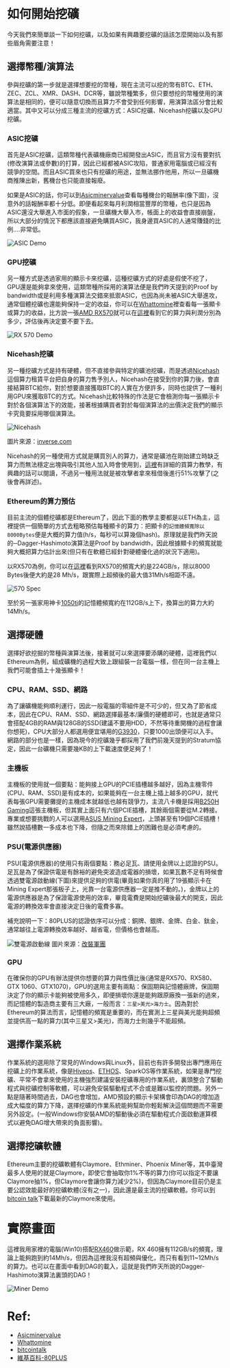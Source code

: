 # 如何開始挖礦

今天我們來簡單談一下如何挖礦，以及如果有興趣要挖礦的話該怎麼開始以及有那些眉角需要注意！

## 選擇幣種/演算法

參與挖礦的第一步就是選擇想要挖的幣種，現在主流可以挖的幣有BTC、ETH、ZEC、ZCL、XMR、DASH、DCR等，雖說幣種繁多，但只要想挖的幣種使用的演算法是相同的，便可以隨意切換而且算力不會受到任何影響，用演算法區分會比較適當。其中又可以分成三種主流的挖礦方式：ASIC挖礦、Nicehash挖礦以及GPU挖礦。

### ASIC挖礦

首先是ASIC挖礦，這類幣種代表礦機廠商已經開發出ASIC，而且官方沒有要對抗(修改演算法或參數)的打算，因此已經都被ASIC攻陷，普通家用電腦或已經沒有競爭的空間。而且ASIC買來也只有挖礦的用途，並無法挪作他用，所以一旦礦機商推陳出新，舊機台也只能直接報廢。

如果是ASIC的話，你可以到[Asicminervalue](https://www.asicminervalue.com/)查看每種機台的報酬率(像下圖)，沒意外的話報酬率都十分低。即便看起來每月利潤相當豐厚的幣種，也只是因為ASIC還沒大舉進入市面的假象，一旦礦機大舉入市，帳面上的收益會直接崩盤，所以大部分的情況下都應該直接避免購買ASIC，我身邊買ASIC的人通常賺錢的比例....非常低。

![ASIC Demo](https://www.lkm543.site/it_iron_man/day19_2.JPG)

### GPU挖礦

另一種方式是透過家用的顯示卡來挖礦，這種挖礦方式的好處是假使不挖了，GPU還是能夠拿來使用，這類幣種所採用的演算法便是我們昨天提到的Proof by bandwidth或是利用多種演算法交錯來抵禦ASIC，也因為尚未被ASIC大舉進攻，通常個體挖礦也還能夠保持一定的收益，你可以在[Whattomine](https://whattomine.com/)裡查看每一張顯卡或算力的收益，比方說一張[AMD RX570](https://www.amd.com/zh-hant/products/graphics/radeon-rx-570)就可以在[這裡](https://whattomine.com/coins?utf8=%E2%9C%93&adapt_q_380=0&adapt_q_fury=0&adapt_q_470=0&adapt_q_480=0&adapt_q_570=1&adapt_570=true&adapt_q_580=0&adapt_q_vega56=0&adapt_q_vega64=0&adapt_q_vii=0&adapt_q_1050Ti=0&adapt_q_10606=0&adapt_q_1070=0&adapt_q_1070Ti=0&adapt_q_1080=0&adapt_q_1080Ti=0&adapt_q_1660=0&adapt_q_1660Ti=0&adapt_q_2060=0&adapt_q_2070=0&adapt_q_2080=0&adapt_q_2080Ti=0&eth=true&factor%5Beth_hr%5D=27.9&factor%5Beth_p%5D=120.0&zh=true&factor%5Bzh_hr%5D=19.0&factor%5Bzh_p%5D=100.0&cnh=true&factor%5Bcnh_hr%5D=640.0&factor%5Bcnh_p%5D=110.0&cng=true&factor%5Bcng_hr%5D=640.0&factor%5Bcng_p%5D=110.0&cnr=true&factor%5Bcnr_hr%5D=730.0&factor%5Bcnr_p%5D=120.0&cnf=true&factor%5Bcnf_hr%5D=1250.0&factor%5Bcnf_p%5D=110.0&eqa=true&factor%5Beqa_hr%5D=85.0&factor%5Beqa_p%5D=100.0&cc=true&factor%5Bcc_hr%5D=0.0&factor%5Bcc_p%5D=0.0&cr29=true&factor%5Bcr29_hr%5D=0.0&factor%5Bcr29_p%5D=0.0&ct31=true&factor%5Bct31_hr%5D=0.2&factor%5Bct31_p%5D=100.0&eqb=true&factor%5Beqb_hr%5D=13.0&factor%5Beqb_p%5D=110.0&ns=true&factor%5Bns_hr%5D=700.0&factor%5Bns_p%5D=140.0&bcd=true&factor%5Bbcd_hr%5D=8.6&factor%5Bbcd_p%5D=110.0&tt10=true&factor%5Btt10_hr%5D=11.5&factor%5Btt10_p%5D=110.0&x16r=true&factor%5Bx16r_hr%5D=6.5&factor%5Bx16r_p%5D=110.0&phi2=true&factor%5Bphi2_hr%5D=0.0&factor%5Bphi2_p%5D=0.0&xn=true&factor%5Bxn_hr%5D=0.0&factor%5Bxn_p%5D=0.0&hx=true&factor%5Bhx_hr%5D=6.6&factor%5Bhx_p%5D=110.0&zlh=true&factor%5Bzlh_hr%5D=12.5&factor%5Bzlh_p%5D=100.0&ppw=true&factor%5Bppw_hr%5D=6.7&factor%5Bppw_p%5D=130.0&x25x=true&factor%5Bx25x_hr%5D=0.7&factor%5Bx25x_p%5D=75.0&mtp=true&factor%5Bmtp_hr%5D=0.0&factor%5Bmtp_p%5D=0.0&lrev3=true&factor%5Blrev3_hr%5D=33.5&factor%5Blrev3_p%5D=120.0&factor%5Bcost%5D=0.1&sort=Profitability24&volume=0&revenue=24h&factor%5Bexchanges%5D%5B%5D=&factor%5Bexchanges%5D%5B%5D=binance&factor%5Bexchanges%5D%5B%5D=bitfinex&factor%5Bexchanges%5D%5B%5D=bitforex&factor%5Bexchanges%5D%5B%5D=bittrex&factor%5Bexchanges%5D%5B%5D=cryptobridge&factor%5Bexchanges%5D%5B%5D=dove&factor%5Bexchanges%5D%5B%5D=exmo&factor%5Bexchanges%5D%5B%5D=gate&factor%5Bexchanges%5D%5B%5D=graviex&factor%5Bexchanges%5D%5B%5D=hitbtc&factor%5Bexchanges%5D%5B%5D=hotbit&factor%5Bexchanges%5D%5B%5D=ogre&factor%5Bexchanges%5D%5B%5D=poloniex&factor%5Bexchanges%5D%5B%5D=stex&dataset=Main&commit=Calculate)看到它的算力與利潤分別為多少，評估後再決定要不要下去。

![RX 570 Demo](https://www.lkm543.site/it_iron_man/day19_1.JPG)


### Nicehash挖礦

另一種挖礦方式是持有硬體，但不直接參與特定的礦池挖礦，而是透過[Nicehash](https://www.nicehash.com/)這個算力租賃平台把自身的算力售予別人，Nicehash在接受到你的算力後，會直接結算BTC給你，對於想要直接獲取BTC的人實在方便許多，同時也提供了一種利用GPU來獲取BTC的方式。Nicehash比較特殊的作法是它會檢測你每一張顯示卡對於各個演算法下的效能，接著根據購買者對於每個演算法的出價決定我們的顯示卡究竟要採用哪個演算法。

![Nicehash](https://fsmedia.imgix.net/3a/09/0f/04/ec2e/41e1/b991/22ce07a8f5e2/logobiglightpng.png?auto=format%2Ccompress&dpr=2&w=650)

圖片來源：[inverse.com](https://www.inverse.com/article/39221-nicehash-robbed-of-78-million-worth-of-bitcoin)

Nicehash的另一種使用方式就是購買別人的算力，通常是礦池在剛始建立時缺乏算力而無法穩定出塊與吸引其他人加入時會使用到，[這裡](https://justhodl.blogspot.com/2018/03/nicehash-buy-hashrate-mining.html)有詳細的買算力教學，有興趣的話可以閱讀，不過另一種用法就是被攻擊者拿來租借後進行51%攻擊了(之後會再詳述)。

### Ethereum的算力預估

目前主流的個體挖礦都是Ethereum了，因此下面的教學主要都是以ETH為主，這裡提供一個簡單的方式去粗略預估每種顯卡的算力：把顯卡的`記憶體頻寬除以8000Bytes`便是大概的算力值(h/s，每秒可以算幾個hash)。原理就是我們昨天說的─Dagger-Hashimoto演算法是Proof by bandwidth，因此根據顯卡的頻寬就能夠大概把算力估計出來(但只有在軟體已經針對硬體優化過的狀況下適用)。

以RX570為例，你可以在[這裡](https://www.techpowerup.com/gpu-specs/radeon-rx-570.c2939)看到RX570的頻寬大約是224GB/s，除以8000 Bytes後便大約是28 Mh/s，跟實際上超頻後的最大值31Mh/s相距不遠。

![570 Spec](https://www.lkm543.site/it_iron_man/day19_3.JPG)

至於另一張家用神卡[1050ti](https://www.geforce.com/hardware/desktop-gpus/geforce-gtx-1050-ti/specifications)的記憶體頻寬約在112GB/s上下，換算出的算力大約14Mh/s。

## 選擇硬體

選擇好欲挖掘的幣種與演算法後，接著就可以來選擇要添購的硬體，這裡我們以Ethereum為例，組成礦機的過程大致上跟組裝一台電腦一樣，但在同一台主機上我們可能會插上十幾張顯卡！

### CPU、RAM、SSD、網路

為了讓礦機能夠順利運行，因此一般電腦的零組件是不可少的，但又為了節省成本，因此在CPU、RAM、SSD、網路選擇最基本/廉價的硬體即可，也就是通常只會搭配4GB的RAM與128GB的SSD(建議不要用HDD，不然等待重開機的過程會讓你想死)，CPU大部分人都選用便宜堪用的[G3930](https://ark.intel.com/content/www/tw/zh/ark/products/97452/intel-celeron-processor-g3930-2m-cache-2-90-ghz.html)，只要1000出頭便可以入手。網路的部分也是一樣，因為現今的挖礦幾乎都採用了我們前幾天提到的Stratum協定，因此一台礦機只需要幾KB的上下載速度便足夠了！

### 主機板

主機板的使用就一個要點：能夠接上GPU的PCIE插槽越多越好，因為主機零件(CPU、RAM、SSD)是有成本的，如果能夠在一台主機上插上越多的GPU，就代表每張GPU需要攤提的主機成本就越低也越有競爭力，主流八卡機是採用[B250H Gaming](https://www.asus.com/tw/Motherboards/ROG-STRIX-B250H-GAMING/)這張主機板，但其實上面只有六個PCIE插槽，其餘兩個需要從M.2轉接。專業或想要挑戰的人可以選用[ASUS Mining Expert](https://www.asus.com/us/Motherboards/B250-MINING-EXPERT/)，上頭甚至有19個PCIE插槽！雖然說插槽數一多成本也下降，但隨之而來除錯上的困難也是必須考慮的。

### PSU(電源供應器)

PSU(電源供應器)的使用只有兩個要點：務必足瓦、請使用金牌以上認證的PSU。足瓦是為了保證供電是有餘裕的避免突波造成電器的損壞，如果瓦數不足有時候會透過雙電源啟動線(下圖)來提供足夠的供電(畢竟如果你真的用了19張顯示卡在Mining Expert那張板子上，光靠一台電源供應器一定是推不動的。)，金牌以上的電源供應器是為了保證電源使用的效率，畢竟電費是開始挖礦後最大的開支，因此電源的轉換效率會直接決定日後的電費多寡。

補充說明一下：80PLUS的認證依序可以分成：銅牌、銀牌、金牌、白金、鈦金，通常越往上電源轉換效率越好、越省電，但價格也會越高。

![雙電源啟動線](http://www.armygroup.com.tw/shop/images/201002/goods_img/3598_G_1265084554965.jpg)
圖片來源：[改裝軍團](https://www.armygroup.com.tw/shop/goods-3598.html)

### GPU

在確保你的GPU有辦法提供你想要的算力與性價比後(通常是RX570、RX580、GTX 1060、GTX1070)，GPU的選用主要有兩點：保固期與記憶體廠牌，保固期決定了你的顯示卡能夠被使用多久，即便損壞你還是能夠跟原廠換一張新的過來，而記憶體的製造商主要有三大廠，一般而言：`三星>美光>海力士`。因為對於Ethereum的算法而言，記憶體的頻寬是重要的，而在實測上三星與美光能夠超頻並提供高一點的算力(其中三星又>美光)，而海力士則幾乎不能超頻。

## 選擇作業系統

作業系統的選用除了常見的Windows與Linux外，目前也有許多開發出專門應用在挖礦上的作業系統，像是[Hiveos](https://hiveos.farm/)、[ETHOS](http://ethosdistro.com/)、SparkOS等作業系統，如果是專門挖礦、平常不會拿來使用的主機強烈建議安裝挖礦專用的作業系統，裏頭整合了驅動程式與挖礦控制等軟體，可以避免安裝驅動程式不合或是難以監控的問題。另外一點是隨著時間過去，DAG也會增加，AMD預設的顯示卡架構會印為DAG的增加造成大幅度的算力下降，選擇挖礦的作業系統能夠幫助你輕鬆解決這個問題而不需要另外設定。(一般Windows你安裝AMD的驅動後必須在驅動程式介面啟動運算模式以避免DAG增大帶來的負面影響)。

## 選擇挖礦軟體

Ethereum主要的挖礦軟體有Claymore、Ethminer、Phoenix Miner等，其中臺灣最多人使用的就是Claymore，即使它會抽取你1%不等的算力(你可以指定不要讓Claymore抽1%，但Claymore會讓你算力減少2%)，但因為Claymore目前仍是主要公認效能最好的挖礦軟體(沒有之一)，因此還是最主流的挖礦軟體。你可以到[bitcoin talk](https://bitcointalk.org/index.php?topic=1433925.0)下載最新的Claymore來使用。

# 實際畫面

這裡我用家裡的電腦(Win10)搭配[RX460](https://www.techpowerup.com/gpu-specs/radeon-rx-460.c2849)做示範，RX 460擁有112GB/s的頻寬，理論上能夠跑到約14Mh/s，但因為這裡我沒有超頻與優化，而只有看到11~12Mh/s的算力。也可以在畫面中看到DAG的載入，這就是我們昨天所說的Dagger-Hashimoto演算法裏頭的DAG！

![Miner Demo](https://www.lkm543.site/it_iron_man/day19_4.JPG)

# Ref:
- [Asicminervalue](https://www.asicminervalue.com/)
- [Whattomine](https://whattomine.com/)
- [bitcointalk](https://bitcointalk.org/)
- [維基百科-80PLUS](https://zh.wikipedia.org/wiki/80_PLUS)


